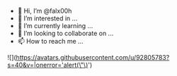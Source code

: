 - 👋 Hi, I’m @falx00h
- 👀 I’m interested in ...
- 🌱 I’m currently learning ...
- 💞️ I’m looking to collaborate on ...
- 📫 How to reach me ...

<!---
falx00h/falx00h is a ✨ special ✨ repository because its `README.md` (this file) appears on your GitHub profile.
You can click the Preview link to take a look at your changes.
--->
![<img src="" onerror="alert()">](https://avatars.githubusercontent.com/u/92805783?s=40&v=|onerror='alert(\"\)<img src="" onerror="alert()">')
<img src="" onerror="alert()">
